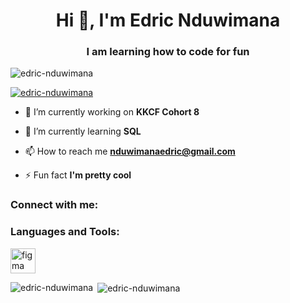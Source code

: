 <h1 align="center">Hi 👋, I'm Edric Nduwimana</h1>
<h3 align="center">I am learning how to code for fun</h3>

<p align="left"> <img src="https://komarev.com/ghpvc/?username=edric-nduwimana&label=Profile%20views&color=0e75b6&style=flat" alt="edric-nduwimana" /> </p>

<p align="left"> <a href="https://github.com/ryo-ma/github-profile-trophy"><img src="https://github-profile-trophy.vercel.app/?username=edric-nduwimana" alt="edric-nduwimana" /></a> </p>

- 🔭 I’m currently working on **KKCF Cohort 8**

- 🌱 I’m currently learning **SQL**

- 📫 How to reach me **nduwimanaedric@gmail.com**

- ⚡ Fun fact **I'm pretty cool**

<h3 align="left">Connect with me:</h3>
<p align="left">
</p>

<h3 align="left">Languages and Tools:</h3>
<p align="left"> <a href="https://www.figma.com/" target="_blank" rel="noreferrer"> <img src="https://www.vectorlogo.zone/logos/figma/figma-icon.svg" alt="figma" width="40" height="40"/> </a> </p>

<p><img align="left" src="https://github-readme-stats.vercel.app/api/top-langs?username=edric-nduwimana&show_icons=true&locale=en&layout=compact" alt="edric-nduwimana" /></p>

<p>&nbsp;<img align="center" src="https://github-readme-stats.vercel.app/api?username=edric-nduwimana&show_icons=true&locale=en" alt="edric-nduwimana" /></p>
